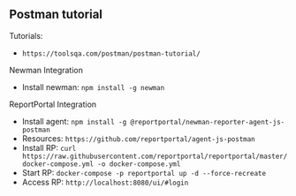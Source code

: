 ## Postman tutorial
Tutorials:
- `https://toolsqa.com/postman/postman-tutorial/`

Newman Integration
- Install newman: `npm install -g newman`

ReportPortal Integration
- Install agent: `npm install -g @reportportal/newman-reporter-agent-js-postman`
- Resources: `https://github.com/reportportal/agent-js-postman`
- Install RP: `curl https://raw.githubusercontent.com/reportportal/reportportal/master/docker-compose.yml -o docker-compose.yml`
- Start RP: `docker-compose -p reportportal up -d --force-recreate`
- Access RP: `http://localhost:8080/ui/#login`